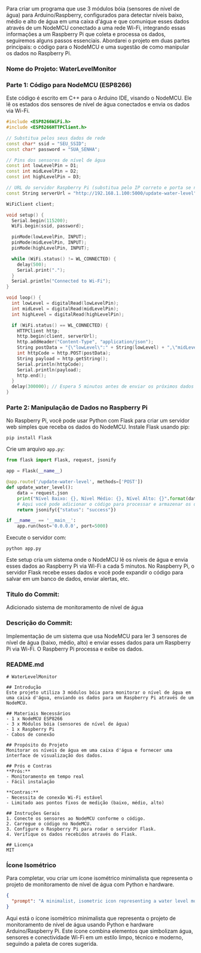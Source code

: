 Para criar um programa que use 3 módulos bóia (sensores de nível de água) para Arduino/Raspberry, configurados para detectar níveis baixo, médio e alto de água em uma caixa d'água e que comunique esses dados através de um NodeMCU conectado a uma rede Wi-Fi, integrando essas informações a um Raspberry Pi que coleta e processa os dados, seguiremos alguns passos essenciais. Abordarei o projeto em duas partes principais: o código para o NodeMCU e uma sugestão de como manipular os dados no Raspberry Pi.

### Nome do Projeto: WaterLevelMonitor

### Parte 1: Código para NodeMCU (ESP8266)

Este código é escrito em C++ para o Arduino IDE, visando o NodeMCU. Ele lê os estados dos sensores de nível de água conectados e envia os dados via Wi-Fi.

```cpp
#include <ESP8266WiFi.h>
#include <ESP8266HTTPClient.h>

// Substitua pelos seus dados de rede
const char* ssid = "SEU_SSID";
const char* password = "SUA_SENHA";

// Pins dos sensores de nível de água
const int lowLevelPin = D1;
const int midLevelPin = D2;
const int highLevelPin = D3;

// URL do servidor Raspberry Pi (substitua pelo IP correto e porta se necessário)
const String serverUrl = "http://192.168.1.100:5000/update-water-level";

WiFiClient client;

void setup() {
  Serial.begin(115200);
  WiFi.begin(ssid, password);

  pinMode(lowLevelPin, INPUT);
  pinMode(midLevelPin, INPUT);
  pinMode(highLevelPin, INPUT);

  while (WiFi.status() != WL_CONNECTED) {
    delay(500);
    Serial.print(".");
  }
  Serial.println("Connected to Wi-Fi");
}

void loop() {
  int lowLevel = digitalRead(lowLevelPin);
  int midLevel = digitalRead(midLevelPin);
  int highLevel = digitalRead(highLevelPin);

  if (WiFi.status() == WL_CONNECTED) {
    HTTPClient http;
    http.begin(client, serverUrl);
    http.addHeader("Content-Type", "application/json");
    String postData = "{\"lowLevel\":" + String(lowLevel) + ",\"midLevel\":" + String(midLevel) + ",\"highLevel\":" + String(highLevel) + "}";
    int httpCode = http.POST(postData);
    String payload = http.getString();
    Serial.println(httpCode);
    Serial.println(payload);
    http.end();
  }
  delay(300000); // Espera 5 minutos antes de enviar os próximos dados
}
```

### Parte 2: Manipulação de Dados no Raspberry Pi

No Raspberry Pi, você pode usar Python com Flask para criar um servidor web simples que receba os dados do NodeMCU. Instale Flask usando pip:

```
pip install Flask
```

Crie um arquivo `app.py`:

```python
from flask import Flask, request, jsonify

app = Flask(__name__)

@app.route('/update-water-level', methods=['POST'])
def update_water_level():
    data = request.json
    print("Nível Baixo: {}, Nível Médio: {}, Nível Alto: {}".format(data['lowLevel'], data['midLevel'], data['highLevel']))
    # Aqui você pode adicionar o código para processar e armazenar os dados
    return jsonify({"status": "success"})

if __name__ == '__main__':
    app.run(host='0.0.0.0', port=5000)
```

Execute o servidor com:

```
python app.py
```

Este setup cria um sistema onde o NodeMCU lê os níveis de água e envia esses dados ao Raspberry Pi via Wi-Fi a cada 5 minutos. No Raspberry Pi, o servidor Flask recebe esses dados e você pode expandir o código para salvar em um banco de dados, enviar alertas, etc.

### Título do Commit: 
Adicionado sistema de monitoramento de nível de água

### Descrição do Commit:
Implementação de um sistema que usa NodeMCU para ler 3 sensores de nível de água (baixo, médio, alto) e enviar esses dados para um Raspberry Pi via Wi-Fi. O Raspberry Pi processa e exibe os dados.

### README.md

```
# WaterLevelMonitor

## Introdução
Este projeto utiliza 3 módulos bóia para monitorar o nível de água em uma caixa d'água, enviando os dados para um Raspberry Pi através de um NodeMCU.

## Materiais Necessários
- 1 x NodeMCU ESP8266
- 3 x Módulos bóia (sensores de nível de água)
- 1 x Raspberry Pi
- Cabos de conexão

## Propósito do Projeto
Monitorar os níveis de água em uma caixa d'água e fornecer uma interface de visualização dos dados.

## Prós e Contras
**Prós:**
- Monitoramento em tempo real
- Fácil instalação

**Contras:**
- Necessita de conexão Wi-Fi estável
- Limitado aos pontos fixos de medição (baixo, médio, alto)

## Instruções Gerais
1. Conecte os sensores ao NodeMCU conforme o código.
2. Carregue o código no NodeMCU.
3. Configure o Raspberry Pi para rodar o servidor Flask.
4. Verifique os dados recebidos através do Flask.

## Licença
MIT
```

### Ícone Isométrico

Para completar, vou criar um ícone isométrico minimalista que representa o projeto de monitoramento de nível de água com Python e hardware.

```json
{
  "prompt": "A minimalist, isometric icon representing a water level monitoring project using Python and Arduino/Raspberry Pi hardware. The icon should include symbols or elements indicating water, sensors, and Wi-Fi connectivity, all in a clean, technical, and modern style. The color scheme should include shades of blue, white, and black to convey the theme of water and technology."
}
```

Aqui está o ícone isométrico minimalista que representa o projeto de monitoramento de nível de água usando Python e hardware Arduino/Raspberry Pi. Este ícone combina elementos que simbolizam água, sensores e conectividade Wi-Fi em um estilo limpo, técnico e moderno, seguindo a paleta de cores sugerida.